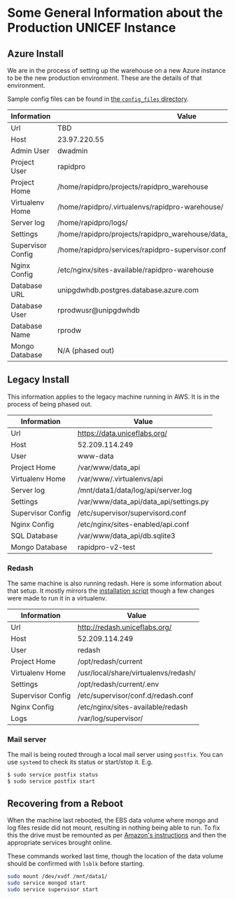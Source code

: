# Some General Information about the Production UNICEF Instance

## Azure Install

We are in the process of setting up the warehouse on a new Azure instance to be
the new production environment.
These are the details of that environment.

Sample config files can be found in [the `config_files` directory](./config_files/).

| Information | Value |
| ----------- | ----- |
| Url  | TBD |
| Host  | 23.97.220.55 |
| Admin User | dwadmin |
| Project User | rapidpro |
| Project Home | /home/rapidpro/projects/rapidpro_warehouse |
| Virtualenv Home | /home/rapidpro/.virtualenvs/rapidpro-warehouse/ |
| Server log | /home/rapidpro/logs/ |
| Settings | /home/rapidpro/projects/rapidpro_warehouse/data_api/settings_production.py |
| Supervisor Config | /home/rapidpro/services/rapidpro-supervisor.conf |
| Nginx Config | /etc/nginx/sites-available/rapidpro-warehouse |
| Database URL | unipgdwhdb.postgres.database.azure.com |
| Database User | rprodwusr@unipgdwhdb |
| Database Name | rprodw |
| Mongo Database | N/A (phased out) |


## Legacy Install

This information applies to the legacy machine running in AWS.
It is in the process of being phased out.

| Information | Value |
| ----------- | ----- |
| Url  | https://data.uniceflabs.org/ |
| Host  | 52.209.114.249 |
| User | www-data |
| Project Home | /var/www/data_api |
| Virtualenv Home | /var/www/.virtualenvs/api |
| Server log | /mnt/data1/data/log/api/server.log |
| Settings | /var/www/data_api/data_api/settings.py |
| Supervisor Config | /etc/supervisor/supervisord.conf |
| Nginx Config | /etc/nginx/sites-enabled/api.conf |
| SQL Database | /var/www/data_api/db.sqlite3 |
| Mongo Database | rapidpro-v2-test |

### Redash

The same machine is also running redash.
Here is some information about that setup.
It mostly mirrors the [installation script](https://raw.githubusercontent.com/getredash/redash/master/setup/ubuntu/bootstrap.sh)
though a few changes were made to run it in a virtualenv.

| Information | Value |
| ----------- | ----- |
| Url  | http://redash.uniceflabs.org/ |
| Host  | 52.209.114.249 |
| User | redash |
| Project Home | /opt/redash/current |
| Virtualenv Home | /usr/local/share/virtualenvs/redash/ |
| Settings | /opt/redash/current/.env |
| Supervisor Config | /etc/supervisor/conf.d/redash.conf |
| Nginx Config | /etc/nginx/sites-available/redash |
| Logs | /var/log/supervisor/ |


### Mail server

The mail is being routed through a local mail server using `postfix`.
You can use `systemd` to check its status or start/stop it. E.g.

```bash
$ sudo service postfix status
$ sudo service postfix start
```

## Recovering from a Reboot

When the machine last rebooted, the EBS data volume where mongo and log files reside did not mount, 
resulting in nothing being able to run. 
To fix this the drive must be remounted as per [Amazon's instructions](https://docs.aws.amazon.com/AWSEC2/latest/UserGuide/ebs-using-volumes.html)
and then the appropriate services brought online.

These commands worked last time, though the location of the data volume should be confirmed
with `lsblk` before starting.

```bash
sudo mount /dev/xvdf /mnt/data1/
sudo service mongod start
sudo service supervisor start
```

